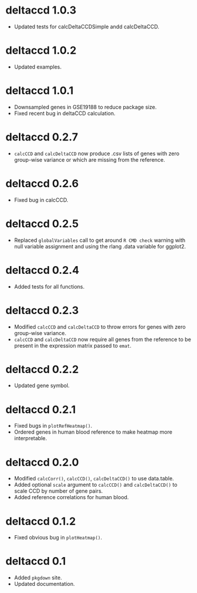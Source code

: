 # deltaccd 1.0.3
* Updated tests for calcDeltaCCDSimple andd calcDeltaCCD.

# deltaccd 1.0.2
* Updated examples.

# deltaccd 1.0.1
* Downsampled genes in GSE19188 to reduce package size.
* Fixed recent bug in deltaCCD calculation.

# deltaccd 0.2.7
* `calcCCD` and `calcDeltaCCD` now produce .csv lists of genes with zero group-wise variance or which are missing from the reference.

# deltaccd 0.2.6
* Fixed bug in calcCCD.

# deltaccd 0.2.5
* Replaced `globalVariables` call to get around `R CMD check` warning with null variable assignment and using the rlang .data variable for ggplot2.

# deltaccd 0.2.4
* Added tests for all functions.

# deltaccd 0.2.3
* Modified `calcCCD` and `calcDeltaCCD` to throw errors for genes with zero group-wise variance.
* `calcCCD` and `calcDeltaCCD` now require all genes from the reference to be present in the expression matrix passed to `emat`.

# deltaccd 0.2.2
* Updated gene symbol.

# deltaccd 0.2.1
* Fixed bugs in `plotRefHeatmap()`.
* Ordered genes in human blood reference to make heatmap more interpretable.

# deltaccd 0.2.0
* Modified `calcCorr()`, `calcCCD()`, `calcDeltaCCD()` to use data.table.
* Added optional `scale` argument to `calcCCD()` and `calcDeltaCCD()` to scale CCD by number of gene pairs.
* Added reference correlations for human blood.

# deltaccd 0.1.2
* Fixed obvious bug in `plotHeatmap()`.

# deltaccd 0.1
* Added `pkgdown` site.
* Updated documentation.
